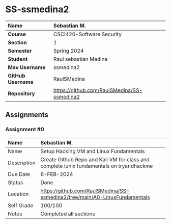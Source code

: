 # SS-ssmedina2

| Name | Sebastian M. |
|:---|:---|
| **Course** | CSCI420-Software Security |
| **Section** | 1 |
| **Semester** | Spring 2024 |
| **Student** | Raul sebastian Medina |
| **Mav Username**            | ssmedina2 |
| **GitHub Username**         | RaulSMedina |
| **Repository**          | https://github.com/RaulSMedina/SS-ssmedina2 |

## Assignments

### Assignment #0

| Name | Sebastian M. |
| :--- | :--- |
| Name | Setup Hacking VM and Linux Fundamentals |
| Description | Create Github Repo and Kali VM for class and complete lunix fundamentals on tryandhackme |
| Due Date | 6-FEB-2024 |
| Status | Done |
| Location | https://github.com/RaulSMedina/SS-ssmedina2/tree/main/A0-LinuxFundamentals |
| Self Grade | 100/100 |
| Notes | Completed all sections |
